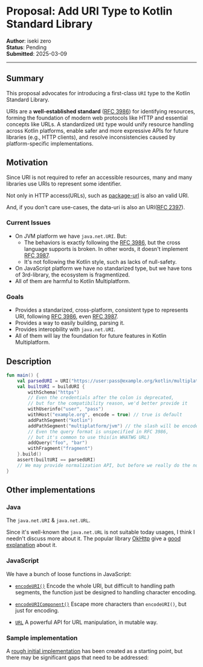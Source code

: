 # Proposal: Add URI Type to Kotlin Standard Library

**Author**: iseki zero  
**Status**: Pending  
**Submitted**: 2025-03-09

---

## Summary

This proposal advocates for introducing a first-class `URI` type to the Kotlin Standard Library.

URIs are a **well-established standard** ([RFC 3986]) for identifying resources, forming the foundation of modern web
protocols like HTTP and essential concepts like URLs. A standardized `URI` type would unify resource handling across
Kotlin platforms, enable safer and more expressive APIs for future libraries (e.g., HTTP clients), and resolve
inconsistencies caused by platform-specific implementations.

## Motivation

Since URI is not required to refer an accessible resources, many and many libraries use URIs to represent some
identifier.

Not only in HTTP access(URLs), such as [package-url](https://github.com/package-url) is also an valid URI.

And, if you don't care use-cases, the data-uri is also an URI([RFC 2397]).

### Current Issues

- On JVM platform we have `java.net.URI`. But:
    - The behaviors is exactly following the [RFC 3986], but the cross language supports is broken. In other words, it
      doesn't implement [RFC 3987].
    - It's not following the Kotlin style, such as lacks of null-safety.
- On JavaScript platform we have no standarized type, but we have tons of 3rd-library, the ecosystem is fragmentized.
- All of them are harmful to Kotlin Multiplatform.

### Goals

- Provides a standarized, cross-platform, consistent type to represents URI, following [RFC 3986], even [RFC 3987].
- Provides a way to easily building, parsing it.
- Provides interopbility with `java.net.URI`.
- All of them will lay the foundation for future features in Kotlin Multiplatform.

## Description

```kotlin
fun main() {
    val parsedURI = URI("https://user:pass@example.org/kotlin/multiplatform%2Fjvm?foo=bar#fragment")
    val builtURI = buildURI {
        withSchema("https")
        // Even the credentials after the colon is deprecated,
        // but for the compatibility reason, we'd better provide it
        withUserinfo("user", "pass")
        withHost("example.org", encode = true) // true is default
        addPathSegment("kotlin")
        addPathSegment("multiplatform/jvm") // the slash will be encoded
        // Even the query format is unspecified in RFC 3986, 
        // but it's common to use this(in WHATWG URL)
        addQuery("foo", "bar")
        withFragment("fragment")
    }.build()
    assert(builtURI == parsedURI)
    // We may provide normalization API, but before we really do the normalization, we compare it as is.
}
```

## Other implementations

### Java

The `java.net.URI` & `java.net.URL`.

Since it's well-known the `java.net.URL` is not suitable today usages, I think I needn't discuss more about it.
The popular library [OkHttp](https://square.github.io/okhttp/) give
a [good explanation](https://square.github.io/okhttp/3.x/okhttp/okhttp3/HttpUrl.html#:~:text=Why%20another%20URL%20model)
about it.

### JavaScript

We have a bunch of loose functions in JavaScript:

- [`encodeURI()`]
  Encode the whole URI, but difficult to handling path segments, the function just be designed to handling character
  encoding.

- [`encodeURIComponent()`]
  Escape more characters than `encodeURI()`, but just for encoding.

- [`URL`]
  A powerful API for URL manipulation, in mutable way.

### Sample implementation

A
[rough initial implementation](https://github.com/iseki0/urikt/blob/master/src/commonMain/kotlin/space/iseki/urikt/Uri.kt)
has been created as a starting point, but there may be significant gaps that need to be
addressed:


[RFC 3986]: https://datatracker.ietf.org/doc/html/rfc3986 "Uniform Resource Identifier (URI): Generic Syntax"

[RFC 3987]: https://datatracker.ietf.org/doc/html/rfc3987 "Internationalized Resource Identifiers (IRIs)"

[RFC 2397]: https://datatracker.ietf.org/doc/html/rfc2397 "The \"data\" URL scheme"

[`encodeURI()`]: https://developer.mozilla.org/en-US/docs/Web/JavaScript/Reference/Global_Objects/encodeURI

[`encodeURIComponent()`]: https://developer.mozilla.org/en-US/docs/Web/JavaScript/Reference/Global_Objects/encodeURIComponent

[`URL`]: https://developer.mozilla.org/en-US/docs/Web/API/URL